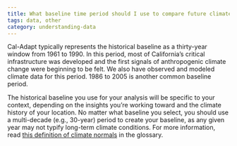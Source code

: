 ```yaml
---
title: What baseline time period should I use to compare future climate projections?
tags: data, other
category: understanding-data
---
```


Cal-Adapt typically represents the historical baseline as a thirty-year window from 1961 to 1990. In this period, most of California’s critical infrastructure was developed and the first signals of anthropogenic climate change were beginning to be felt. We also have observed and modeled climate data for this period. 1986 to 2005 is another common baseline period.

The historical baseline you use for your analysis will be specific to your context, depending on the insights you’re working toward and the climate history of your location. No matter what baseline you select, you should use a multi-decade (e.g., 30-year) period to create your baseline, as any given year may not typify long-term climate conditions. For more information, read [this definition of climate normals](/help/glossary/climate-normal) in the glossary.

